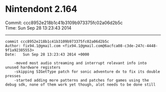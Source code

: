 # Nintendont 2.164
Commit: ccc8952e218b1c41b3109b973375fc02a06d2b5c  
Time: Sun Sep 28 13:23:43 2014   

-----

```
commit ccc8952e218b1c41b3109b973375fc02a06d2b5c
Author: fix94.1@gmail.com <fix94.1@gmail.com@6acfca08-c3de-247c-4448-9f1a92385553>
Date:   Sun Sep 28 13:23:43 2014 +0000

    -moved most audio streaming and interrupt relevant info into unused hardware registers
    -skipping SIGetType patch for sonic adventure dx to fix its double presses
    -started adding more patterns and patches for games using the debug sdk, none of them work yet though, alot needs to be done still
```
